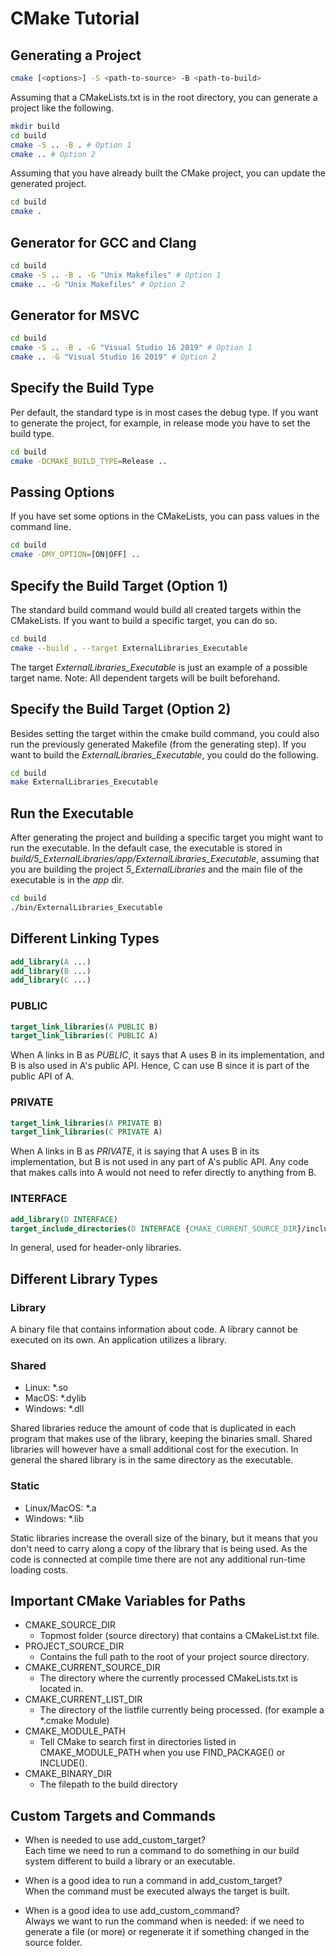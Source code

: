 # CMake Tutorial

## Generating a Project

```bash
cmake [<options>] -S <path-to-source> -B <path-to-build>
```

Assuming that a CMakeLists.txt is in the root directory, you can generate a project like the following.

```bash
mkdir build
cd build
cmake -S .. -B . # Option 1
cmake .. # Option 2
```

Assuming that you have already built the CMake project, you can update the generated project.

```bash
cd build
cmake .
```

## Generator for GCC and Clang

```bash
cd build
cmake -S .. -B . -G "Unix Makefiles" # Option 1
cmake .. -G "Unix Makefiles" # Option 2
```

## Generator for MSVC

```bash
cd build
cmake -S .. -B . -G "Visual Studio 16 2019" # Option 1
cmake .. -G "Visual Studio 16 2019" # Option 2
```

## Specify the Build Type

Per default, the standard type is in most cases the debug type.
If you want to generate the project, for example, in release mode you have to set the build type.

```bash
cd build
cmake -DCMAKE_BUILD_TYPE=Release ..
```

## Passing Options

If you have set some options in the CMakeLists, you can pass values in the command line.

```bash
cd build
cmake -DMY_OPTION=[ON|OFF] ..
```

## Specify the Build Target (Option 1)

The standard build command would build all created targets within the CMakeLists.
If you want to build a specific target, you can do so.

```bash
cd build
cmake --build . --target ExternalLibraries_Executable
```

The target *ExternalLibraries_Executable* is just an example of a possible target name.
Note: All dependent targets will be built beforehand.

## Specify the Build Target (Option 2)

Besides setting the target within the cmake build command, you could also run the previously generated Makefile (from the generating step).
If you want to build the *ExternalLibraries_Executable*, you could do the following.

```bash
cd build
make ExternalLibraries_Executable
```

## Run the Executable

After generating the project and building a specific target you might want to run the executable.
In the default case, the executable is stored in *build/5_ExternalLibraries/app/ExternalLibraries_Executable*, assuming that you are building the project *5_ExternalLibraries* and the main file of the executable is in the *app* dir.

```bash
cd build
./bin/ExternalLibraries_Executable
```

## Different Linking Types

```cmake
add_library(A ...)
add_library(B ...)
add_library(C ...)
```

### PUBLIC

```cmake
target_link_libraries(A PUBLIC B)
target_link_libraries(C PUBLIC A)
```

When A links in B as *PUBLIC*, it says that A uses B in its implementation, and B is also used in A's public API. Hence, C can use B since it is part of the public API of A.

### PRIVATE

```cmake
target_link_libraries(A PRIVATE B)
target_link_libraries(C PRIVATE A)
```

When A links in B as *PRIVATE*, it is saying that A uses B in its
implementation, but B is not used in any part of A's public API. Any code
that makes calls into A would not need to refer directly to anything from
B.

### INTERFACE

```cmake
add_library(D INTERFACE)
target_include_directories(D INTERFACE {CMAKE_CURRENT_SOURCE_DIR}/include)
```

In general, used for header-only libraries.

## Different Library Types

### Library

A binary file that contains information about code.
A library cannot be executed on its own.
An application utilizes a library.

### Shared

- Linux: \*.so
- MacOS: \*.dylib
- Windows: \*.dll

Shared libraries reduce the amount of code that is duplicated in each program that makes use of the library, keeping the binaries small.
Shared libraries will however have a small additional cost for the execution.
In general the shared library is in the same directory as the executable.

### Static

- Linux/MacOS: *.a
- Windows: *.lib

Static libraries increase the overall size of the binary, but it means that you don't need to carry along a copy of the library that is being used.
As the code is connected at compile time there are not any additional run-time loading costs.

## Important CMake Variables for Paths

- CMAKE_SOURCE_DIR
  - Topmost folder (source directory) that contains a CMakeList.txt file.
- PROJECT_SOURCE_DIR
  - Contains the full path to the root of your project source directory.
- CMAKE_CURRENT_SOURCE_DIR
  - The directory where the currently processed CMakeLists.txt is located in.
- CMAKE_CURRENT_LIST_DIR
  - The directory of the listfile currently being processed. (for example a \*.cmake Module)
- CMAKE_MODULE_PATH
  - Tell CMake to search first in directories listed in CMAKE_MODULE_PATH when you use FIND_PACKAGE() or INCLUDE().
- CMAKE_BINARY_DIR
  - The filepath to the build directory

## Custom Targets and Commands

- When is needed to use add_custom_target?  
Each time we need to run a command to do something in our build system different to build a library or an executable.

- When is a good idea to run a command in add_custom_target?  
When the command must be executed always the target is built.

- When is a good idea to use add_custom_command?  
Always we want to run the command when is needed: if we need to generate a file (or more) or regenerate it if something changed in the source folder.
